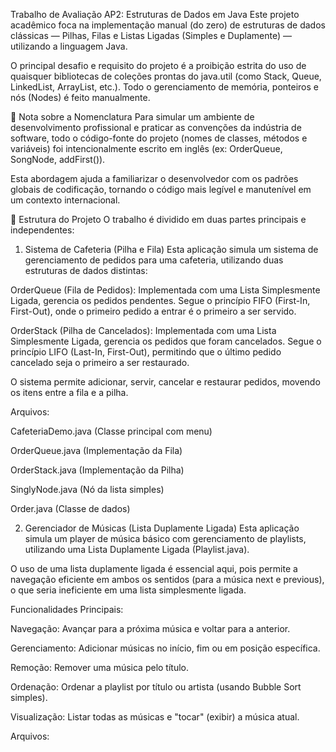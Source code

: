 Trabalho de Avaliação AP2: Estruturas de Dados em Java
Este projeto acadêmico foca na implementação manual (do zero) de estruturas de dados clássicas — Pilhas, Filas e Listas Ligadas (Simples e Duplamente) — utilizando a linguagem Java.

O principal desafio e requisito do projeto é a proibição estrita do uso de quaisquer bibliotecas de coleções prontas do java.util (como Stack, Queue, LinkedList, ArrayList, etc.). Todo o gerenciamento de memória, ponteiros e nós (Nodes) é feito manualmente.

📝 Nota sobre a Nomenclatura
Para simular um ambiente de desenvolvimento profissional e praticar as convenções da indústria de software, todo o código-fonte do projeto (nomes de classes, métodos e variáveis) foi intencionalmente escrito em inglês (ex: OrderQueue, SongNode, addFirst()).

Esta abordagem ajuda a familiarizar o desenvolvedor com os padrões globais de codificação, tornando o código mais legível e manutenível em um contexto internacional.

📂 Estrutura do Projeto
O trabalho é dividido em duas partes principais e independentes:

1. Sistema de Cafeteria (Pilha e Fila)
Esta aplicação simula um sistema de gerenciamento de pedidos para uma cafeteria, utilizando duas estruturas de dados distintas:

OrderQueue (Fila de Pedidos): Implementada com uma Lista Simplesmente Ligada, gerencia os pedidos pendentes. Segue o princípio FIFO (First-In, First-Out), onde o primeiro pedido a entrar é o primeiro a ser servido.

OrderStack (Pilha de Cancelados): Implementada com uma Lista Simplesmente Ligada, gerencia os pedidos que foram cancelados. Segue o princípio LIFO (Last-In, First-Out), permitindo que o último pedido cancelado seja o primeiro a ser restaurado.

O sistema permite adicionar, servir, cancelar e restaurar pedidos, movendo os itens entre a fila e a pilha.

Arquivos:

CafeteriaDemo.java (Classe principal com menu)

OrderQueue.java (Implementação da Fila)

OrderStack.java (Implementação da Pilha)

SinglyNode.java (Nó da lista simples)

Order.java (Classe de dados)

2. Gerenciador de Músicas (Lista Duplamente Ligada)
Esta aplicação simula um player de música básico com gerenciamento de playlists, utilizando uma Lista Duplamente Ligada (Playlist.java).

O uso de uma lista duplamente ligada é essencial aqui, pois permite a navegação eficiente em ambos os sentidos (para a música next e previous), o que seria ineficiente em uma lista simplesmente ligada.

Funcionalidades Principais:

Navegação: Avançar para a próxima música e voltar para a anterior.

Gerenciamento: Adicionar músicas no início, fim ou em posição específica.

Remoção: Remover uma música pelo título.

Ordenação: Ordenar a playlist por título ou artista (usando Bubble Sort simples).

Visualização: Listar todas as músicas e "tocar" (exibir) a música atual.

Arquivos:
